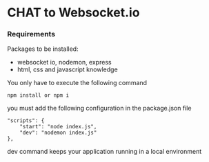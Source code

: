# CHAT to Websocket.io

### Requirements

Packages to be installed:
- websocket io, nodemon, express
- html, css and javascript knowledge

You only have to execute the following command

```
npm install or npm i
```

you must add the following configuration in the package.json file

```
"scripts": {
    "start": "node index.js",
    "dev": "nodemon index.js"
},
```
dev command keeps your application running in a local environment

